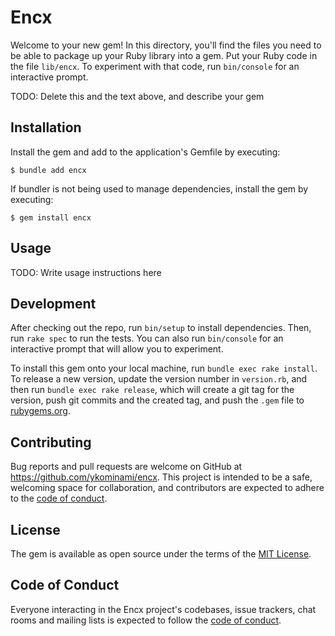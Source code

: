 # Encx

Welcome to your new gem! In this directory, you'll find the files you need to be able to package up your Ruby library into a gem. Put your Ruby code in the file `lib/encx`. To experiment with that code, run `bin/console` for an interactive prompt.

TODO: Delete this and the text above, and describe your gem

## Installation

Install the gem and add to the application's Gemfile by executing:

    $ bundle add encx

If bundler is not being used to manage dependencies, install the gem by executing:

    $ gem install encx

## Usage

TODO: Write usage instructions here

## Development

After checking out the repo, run `bin/setup` to install dependencies. Then, run `rake spec` to run the tests. You can also run `bin/console` for an interactive prompt that will allow you to experiment.

To install this gem onto your local machine, run `bundle exec rake install`. To release a new version, update the version number in `version.rb`, and then run `bundle exec rake release`, which will create a git tag for the version, push git commits and the created tag, and push the `.gem` file to [rubygems.org](https://rubygems.org).

## Contributing

Bug reports and pull requests are welcome on GitHub at https://github.com/ykominami/encx. This project is intended to be a safe, welcoming space for collaboration, and contributors are expected to adhere to the [code of conduct](https://github.com/ykominami/encx/blob/main/CODE_OF_CONDUCT.md).

## License

The gem is available as open source under the terms of the [MIT License](https://opensource.org/licenses/MIT).

## Code of Conduct

Everyone interacting in the Encx project's codebases, issue trackers, chat rooms and mailing lists is expected to follow the [code of conduct](https://github.com/ykominami/encx/blob/main/CODE_OF_CONDUCT.md).
